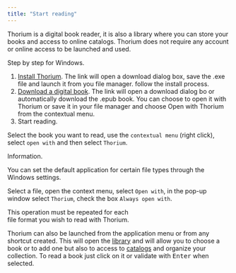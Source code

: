 ```yaml
---
title: "Start reading"
---
```


Thorium is a digital book reader, it is also a library
where you can store your books and access to online catalogs.
Thorium does not require any account or online access to be launched and used.

<div class="warning">
Step by step for Windows.

1. [Install Thorium](https://www.edrlab.org/software/thorium-reader/github/win10). The link will open a download dialog box, save the .exe file and launch it from you file manager. follow the install process.
2. [Download a digital book](https://www.gutenberg.org/ebooks/2701.epub.noimages?). The link will open a download dialog bo or automatically download the .epub book. You can choose to open it with Thorium or save it in your file manager and choose Open with Thorium from the contextual menu. 
3. Start reading.

</div>


Select the book you want to read, use the `contextual menu` 
(right click), select `open with` and then select `Thorium`.

<div class="info">

Information.

You can set the default application for certain file types 
through the Windows settings.

Select a file, open the context menu, select `Open with`,
in the pop-up window select `Thorium`, check the box
`Always open with`. 

This operation must be repeated for each  
file format you wish to read with Thorium.
</div>

Thorium can also be launched from the application menu 
or from any shortcut created. 
This will open the [library](../221_libraries/index.xhtml)
and will allow you to choose a book or to add one but also to access
to [catalogs](../222_catalogs/index.xhtml) and organize your collection.
To read a book just click on it or validate with <kbd>Enter</kbd>
when selected.


